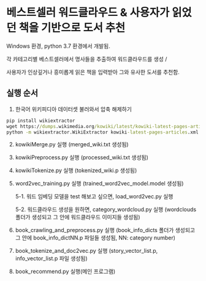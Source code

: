 # 베스트셀러 워드클라우드 & 사용자가 읽었던 책을 기반으로 도서 추천

Windows 환경, python 3.7 환경에서 개발됨.

각 카테고리별 베스트셀러에서 명사들을 추출하여 워드클라우드를 생성 / 

사용자가 인상깊거나 흥미롭게 읽은 책을 입력받아 그와 유사한 도서를 추천함.

## 실행 순서

1. 한국어 위키피디아 데이터셋 불러와서 압축 해제하기 
```cmd
pip install wikiextractor
wget https://dumps.wikimedia.org/kowiki/latest/kowiki-latest-pages-articles.xml.bz2
python -m wikiextractor.WikiExtractor kowiki-latest-pages-articles.xml.bz2
```

2. kowikiMerge.py 실행 (merged_wiki.txt 생성됨)

3. kowikiPreprocess.py 실행 (processed_wiki.txt 생성됨)

4. kowikiTokenize.py 실행 (tokenized_wiki.p 생성됨)

5. word2vec_training.py 실행 (trained_word2vec_model.model 생성됨)
  
    5-1. 워드 임베딩 모델을 test 해보고 싶으면, load_word2vec.py 실행

    5-2. 워드클라우드 생성을 원하면, category_wordcloud.py 실행 (wordclouds 폴더가 생성되고 그 안에 워드클라우드 이미지들 생성됨)

6. book_crawling_and_preprocess.py 실행 (book_info_dicts 폴더가 생성되고 그 안에 book_info_dictNN.p 파일들 생성됨, NN: category number)

7. book_tokenize_and_doc2vec.py 실행 (story_vector_list.p, info_vector_list.p 파일 생성됨)

8. book_recommend.py 실행(메인 프로그램)
